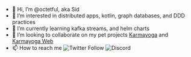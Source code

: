 - 👋 Hi, I’m @octetful, aka Sid
- 👀 I’m interested in distributed apps, kotlin, graph databases, and DDD practices
- 🌱 I’m currently learning kafka streams, and helm charts
- 💞️ I’m looking to collaborate on my pet projects [Karmayoga](https://github.com/octetful/karmayoga) and [Karmayoga Web](https://github.com/octetful/karmayoga-web/)
- 📫 How to reach me ![Twitter Follow](https://img.shields.io/twitter/follow/octetful?style=social) ![Discord](https://img.shields.io/discord/827588736551747624?label=Discord%20Channel&logo=discord&style=social)

<!---
octetful/octetful is a ✨ special ✨ repository because its `README.md` (this file) appears on your GitHub profile.
You can click the Preview link to take a look at your changes.
--->
